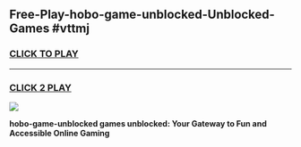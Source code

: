 
## Free-Play-hobo-game-unblocked-Unblocked-Games #vttmj
<h3>
<a href="https://news.freeplayer.one?title=hobo-game-unblocked&ref=8M">CLICK TO PLAY</a></h3>
<hr>

<h3>
<a href="https://news.freeplayer.one?title=hobo-game-unblocked&ref=8M">CLICK 2 PLAY</a>
  
</h3>

<a href="https://news.freeplayer.one?title=hobo-game-unblocked&ref=8M"><img src="https://clearcache.store/games.png"></a>


**hobo-game-unblocked games unblocked: Your Gateway to Fun and Accessible Online Gaming**
